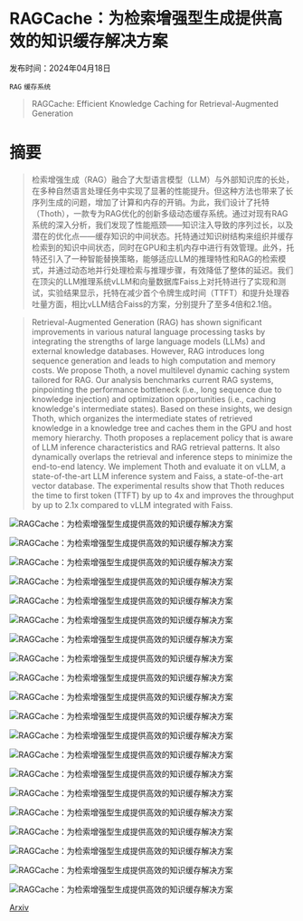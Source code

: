 # RAGCache：为检索增强型生成提供高效的知识缓存解决方案

发布时间：2024年04月18日

`RAG` `缓存系统`

> RAGCache: Efficient Knowledge Caching for Retrieval-Augmented Generation

# 摘要

> 检索增强生成（RAG）融合了大型语言模型（LLM）与外部知识库的长处，在多种自然语言处理任务中实现了显著的性能提升。但这种方法也带来了长序列生成的问题，增加了计算和内存的开销。为此，我们设计了托特（Thoth），一款专为RAG优化的创新多级动态缓存系统。通过对现有RAG系统的深入分析，我们发现了性能瓶颈——知识注入导致的序列过长，以及潜在的优化点——缓存知识的中间状态。托特通过知识树结构来组织并缓存检索到的知识中间状态，同时在GPU和主机内存中进行有效管理。此外，托特还引入了一种智能替换策略，能够适应LLM的推理特性和RAG的检索模式，并通过动态地并行处理检索与推理步骤，有效降低了整体的延迟。我们在顶尖的LLM推理系统vLLM和向量数据库Faiss上对托特进行了实现和测试，实验结果显示，托特在减少首个令牌生成时间（TTFT）和提升处理吞吐量方面，相比vLLM结合Faiss的方案，分别提升了至多4倍和2.1倍。

> Retrieval-Augmented Generation (RAG) has shown significant improvements in various natural language processing tasks by integrating the strengths of large language models (LLMs) and external knowledge databases. However, RAG introduces long sequence generation and leads to high computation and memory costs. We propose Thoth, a novel multilevel dynamic caching system tailored for RAG. Our analysis benchmarks current RAG systems, pinpointing the performance bottleneck (i.e., long sequence due to knowledge injection) and optimization opportunities (i.e., caching knowledge's intermediate states). Based on these insights, we design Thoth, which organizes the intermediate states of retrieved knowledge in a knowledge tree and caches them in the GPU and host memory hierarchy. Thoth proposes a replacement policy that is aware of LLM inference characteristics and RAG retrieval patterns. It also dynamically overlaps the retrieval and inference steps to minimize the end-to-end latency. We implement Thoth and evaluate it on vLLM, a state-of-the-art LLM inference system and Faiss, a state-of-the-art vector database. The experimental results show that Thoth reduces the time to first token (TTFT) by up to 4x and improves the throughput by up to 2.1x compared to vLLM integrated with Faiss.

![RAGCache：为检索增强型生成提供高效的知识缓存解决方案](../../../paper_images/2404.12457/x1.png)

![RAGCache：为检索增强型生成提供高效的知识缓存解决方案](../../../paper_images/2404.12457/x2.png)

![RAGCache：为检索增强型生成提供高效的知识缓存解决方案](../../../paper_images/2404.12457/x3.png)

![RAGCache：为检索增强型生成提供高效的知识缓存解决方案](../../../paper_images/2404.12457/x4.png)

![RAGCache：为检索增强型生成提供高效的知识缓存解决方案](../../../paper_images/2404.12457/x5.png)

![RAGCache：为检索增强型生成提供高效的知识缓存解决方案](../../../paper_images/2404.12457/x6.png)

![RAGCache：为检索增强型生成提供高效的知识缓存解决方案](../../../paper_images/2404.12457/x7.png)

![RAGCache：为检索增强型生成提供高效的知识缓存解决方案](../../../paper_images/2404.12457/x8.png)

![RAGCache：为检索增强型生成提供高效的知识缓存解决方案](../../../paper_images/2404.12457/x9.png)

![RAGCache：为检索增强型生成提供高效的知识缓存解决方案](../../../paper_images/2404.12457/x10.png)

![RAGCache：为检索增强型生成提供高效的知识缓存解决方案](../../../paper_images/2404.12457/x11.png)

![RAGCache：为检索增强型生成提供高效的知识缓存解决方案](../../../paper_images/2404.12457/x12.png)

![RAGCache：为检索增强型生成提供高效的知识缓存解决方案](../../../paper_images/2404.12457/x13.png)

![RAGCache：为检索增强型生成提供高效的知识缓存解决方案](../../../paper_images/2404.12457/x14.png)

![RAGCache：为检索增强型生成提供高效的知识缓存解决方案](../../../paper_images/2404.12457/x15.png)

![RAGCache：为检索增强型生成提供高效的知识缓存解决方案](../../../paper_images/2404.12457/x16.png)

![RAGCache：为检索增强型生成提供高效的知识缓存解决方案](../../../paper_images/2404.12457/x17.png)

![RAGCache：为检索增强型生成提供高效的知识缓存解决方案](../../../paper_images/2404.12457/x18.png)

![RAGCache：为检索增强型生成提供高效的知识缓存解决方案](../../../paper_images/2404.12457/x19.png)

![RAGCache：为检索增强型生成提供高效的知识缓存解决方案](../../../paper_images/2404.12457/x20.png)

[Arxiv](https://arxiv.org/abs/2404.12457)